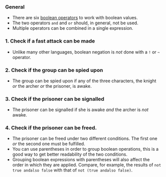 ### General

- There are six [boolean operators][operators] to work with boolean values.
- The two operators `and` and `or` should, in general, not be used.
- Multiple operators can be combined in a single expression.

### 1. Check if a fast attack can be made

- Unlike many other languages, boolean negation is _not_ done with a `!` or `~` operator.

### 2. Check if the group can be spied upon

- The group can be spied upon if any of the three characters, the knight _or_ the archer _or_ the prisoner, is awake.

### 3. Check if the prisoner can be signalled

- The prisoner can be signalled if she is awake _and_ the archer is _not_ awake.

### 4. Check if the prisoner can be freed.

- The prisoner can be freed under two different conditions. The first one _or_ the second one must be fulfilled.
- You can use parentheses in order to group boolean operations, this is a good way to get better readability of the two conditions.
- Grouping boolean expressions with parentheses will also affect the order in which they are applied. Compare, for example, the results of `not true andalso false` with that of `not (true andalso false)`.

[operators]: https://erlang.org/doc/reference_manual/expressions.html#boolean-expressions
